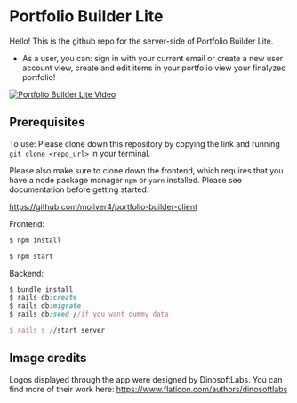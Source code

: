 # Portfolio Builder Lite

Hello! This is the github repo for the server-side of Portfolio Builder Lite.

* As a user, you can:
    sign in with your current email or create a new user account
    view, create and edit items in your portfolio
    view your finalyzed portfolio!

[![Portfolio Builder Lite Video](http://img.youtube.com/vi/LLfgOdKEudE/0.jpg)](http://www.youtube.com/watch?v=LLfgOdKEudE "Portfolio Builder Lite")



## Prerequisites ## 

To use: Please clone down this repository by copying the link and running ```git clone <repo_url>``` in your terminal. 

Please also make sure to clone down the frontend, which requires that you have a node package manager ```npm``` or ```yarn``` installed. Please see documentation before getting started. 

https://github.com/moliver4/portfolio-builder-client

Frontend:
```javascript
$ npm install

$ npm start
```

Backend:
```ruby
$ bundle install
$ rails db:create
$ rails db:migrate
$ rails db:seed //if you want dummy data

$ rails s //start server 

```

## Image credits ## 

Logos displayed through the app were designed by DinosoftLabs. You can find more of their work here: https://www.flaticon.com/authors/dinosoftlabs
